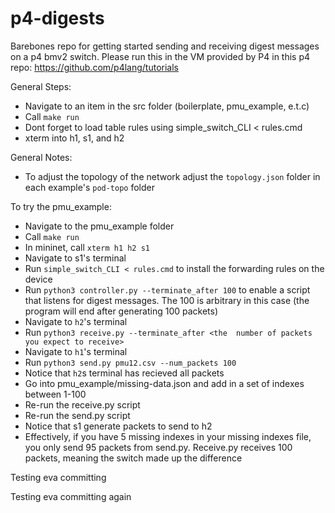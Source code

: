 # p4-digests
Barebones repo for getting started sending and receiving digest messages on a p4 bmv2 switch. Please run this in the VM provided by P4 in this p4 repo: https://github.com/p4lang/tutorials

General Steps:
- Navigate to an item in the src folder (boilerplate, pmu_example, e.t.c)
- Call `make run`
- Dont forget to load table rules using simple_switch_CLI < rules.cmd
- xterm into h1, s1, and h2

General Notes:
- To adjust the topology of the network adjust the `topology.json` folder in each example's `pod-topo` folder

To try the pmu_example:
- Navigate to the pmu_example folder
- Call `make run`
- In mininet, call `xterm h1 h2 s1`
- Navigate to s1's terminal
- Run `simple_switch_CLI < rules.cmd` to install the forwarding rules on the device
- Run `python3 controller.py --terminate_after 100` to enable a script that listens for digest messages. The 100 is arbitrary in this case (the program will end after generating 100 packets)
- Navigate to `h2`'s terminal
- Run `python3 receive.py --terminate_after <the  number of packets you expect to receive>`
- Navigate to `h1`'s terminal
- Run `python3 send.py pmu12.csv --num_packets 100`
- Notice that `h2`s terminal has recieved all packets
- Go into pmu_example/missing-data.json and add in a set of indexes between 1-100
- Re-run the receive.py script
- Re-run the send.py script
- Notice that s1 generate packets to send to h2
- Effectively, if you have 5 missing indexes in your missing indexes file, you only send 95 packets from send.py. Receive.py receives 100 packets, meaning the switch made up the difference

Testing eva committing

Testing eva committing again
